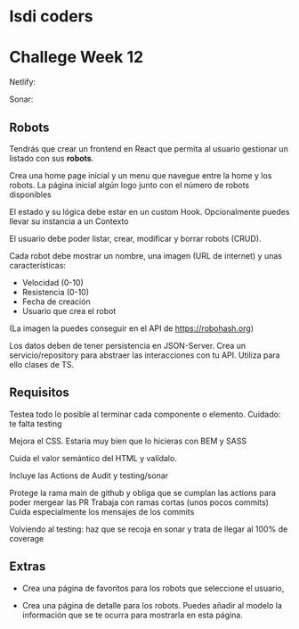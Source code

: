 # Isdi coders

# Challege Week 12

Netlify:

Sonar:

## Robots

Tendrás que crear un frontend en React que permita al usuario gestionar un listado con sus **robots**.

Crea una home page inicial y un menu que navegue entre la home y los robots.
La página inicial algún logo junto con el número de robots disponibles

El estado y su lógica debe estar en un custom Hook. Opcionalmente puedes llevar su instancia a un Contexto

El usuario debe poder listar, crear, modificar y borrar robots (CRUD).

Cada robot debe mostrar un nombre, una imagen (URL de internet) y unas características:

-   Velocidad (0-10)
-   Resistencia (0-10)
-   Fecha de creación
-   Usuario que crea el robot

(La imagen la puedes conseguir en el API de https://robohash.org)

Los datos deben de tener persistencia en JSON-Server.
Crea un servicio/repository para abstraer las interacciones con tu API.
Utiliza para ello clases de TS.

## Requisitos

Testea todo lo posible al terminar cada componente o elemento.
Cuidado: te falta testing

Mejora el CSS. Estaría muy bien que lo hicieras con BEM y SASS

Cuida el valor semántico del HTML y valídalo.

Incluye las Actions de Audit y testing/sonar

Protege la rama main de github y obliga que se cumplan las actions para poder mergear las PR
Trabaja con ramas cortas (unos pocos commits)
Cuida especialmente los mensajes de los commits

Volviendo al testing: haz que se recoja en sonar y trata de llegar al 100% de coverage

## Extras

-   Crea una página de favoritos para los robots que seleccione el usuario,

-   Crea una página de detalle para los robots.
    Puedes añadir al modelo la información que se te ocurra para mostrarla en esta página.
